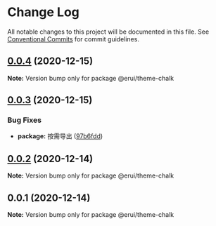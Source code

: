 # Change Log

All notable changes to this project will be documented in this file.
See [Conventional Commits](https://conventionalcommits.org) for commit guidelines.

## [0.0.4](https://github.com/zwsf/erui/compare/@erui/theme-chalk@0.0.3...@erui/theme-chalk@0.0.4) (2020-12-15)

**Note:** Version bump only for package @erui/theme-chalk





## [0.0.3](https://github.com/zwsf/erui/compare/@erui/theme-chalk@0.0.2...@erui/theme-chalk@0.0.3) (2020-12-15)


### Bug Fixes

* **package:** 按需导出 ([97b6fdd](https://github.com/zwsf/erui/commit/97b6fdde188b86b2045c2a6c2722cab1962de7ff))





## [0.0.2](https://github.com/zwsf/erui/compare/@erui/theme-chalk@0.0.1...@erui/theme-chalk@0.0.2) (2020-12-14)

**Note:** Version bump only for package @erui/theme-chalk





## 0.0.1 (2020-12-14)

**Note:** Version bump only for package @erui/theme-chalk
